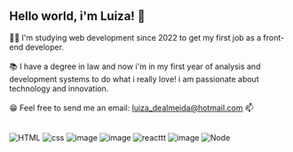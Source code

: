## Hello world, i'm Luiza! 👋

👩‍💻 I'm studying web development since 2022 to get my first job as a front-end developer.<br><br>
:books: I have a degree in law and now i'm in my first year of analysis and development systems to do what i really love! i am passionate about technology and innovation.<br><br>
:grin: Feel free to send me an email: luiza_dealmeida@hotmail.com 📫<br><br>

![HTML](https://user-images.githubusercontent.com/103958460/223780120-a319f3dd-f83a-4809-a61f-347784848ad3.png)
![css](https://user-images.githubusercontent.com/103958460/223780153-ee9f79b8-14c3-497d-b04c-f2eb4cf17c2e.png)
![image](https://user-images.githubusercontent.com/103958460/223780559-93a4b2e2-c17f-4690-9ce3-8c11c6811932.png)
![image](https://user-images.githubusercontent.com/103958460/223780637-b916953b-3e3e-4a78-8a93-751fc3d57f4b.png)
![reacttt](https://user-images.githubusercontent.com/103958460/223780863-1ca75ca4-baf3-4ab5-ba97-51cdfdcdb9fd.svg)
![image](https://user-images.githubusercontent.com/103958460/223780981-4c128357-a419-418c-bdff-aafe6084918f.png)
![Node](https://user-images.githubusercontent.com/103958460/223781350-ef19bd55-796a-4065-a582-db10a29a3fb0.svg)

